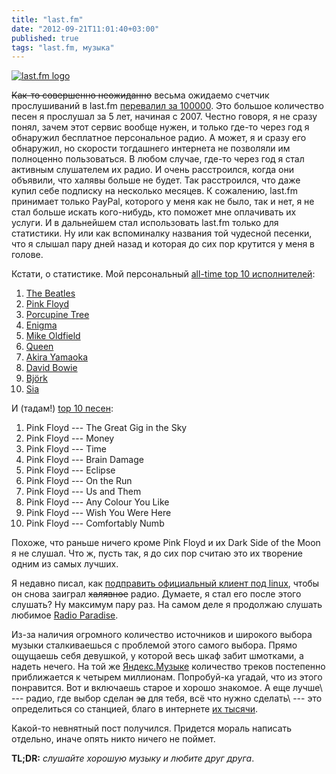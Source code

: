```yaml
---
title: "last.fm"
date: "2012-09-21T11:01:40+03:00"
published: true
tags: "last.fm, музыка"
---
```


[![](/images/3rd-party/last.fm-logo.png "last.fm logo")](http://last.fm/)

~~Как-то совершенно неожиданно~~ весьма ожидаемо счетчик прослушиваний в last.fm
[перевалил за 100000](http://www.last.fm/user/DikMax). Это большое количество песен я прослушал за 5 лет,
начиная с 2007. Честно говоря, я не сразу понял, зачем этот сервис вообще нужен, и только где-то через год я обнаружил
бесплатное персональное радио. А может, я и сразу его обнаружил, но скорости тогдашнего интернета не позволяли им
полноценно пользоваться. В любом случае, где-то через год я стал активным слушателем их радио. И очень расстроился,
когда они объявили, что халявы больше не будет. Так расстроился, что даже купил себе подписку на несколько месяцев.
К сожалению, last.fm принимает только PayPal, которого у меня как не было, так и нет, я не стал больше искать
кого-нибудь, кто поможет мне оплачивать их услуги. И в дальнейшем стал использовать last.fm только для статистики.
Ну или как вспоминалку названия той чудесной песенки, что я слышал пару дней назад и которая до сих пор крутится
у меня в голове.

Кстати, о статистике. Мой персональный
[all-time top 10 исполнителей](http://www.last.fm/user/DikMax/charts?rangetype=overall&subtype=artists):

1. [The Beatles](http://www.last.fm/music/The+Beatles)
2. [Pink Floyd](http://www.last.fm/music/Pink+Floyd)
3. [Porcupine Tree](http://www.last.fm/music/Porcupine+Tree)
4. [Enigma](http://www.last.fm/music/Enigma)
5. [Mike Oldfield](http://www.last.fm/music/Mike+Oldfield)
6. [Queen](http://www.last.fm/music/Queen)
7. [Akira Yamaoka](http://www.last.fm/music/Akira+Yamaoka)
8. [David Bowie](http://www.last.fm/music/David+Bowie)
9. [Björk](http://www.last.fm/music/Bj%C3%B6rk)
10. [Sia](http://www.last.fm/music/Sia)

И (тадам!) [top 10 песен](http://www.last.fm/user/DikMax/charts?rangetype=overall&subtype=tracks):

1. Pink Floyd --- The Great Gig in the Sky
2. Pink Floyd --- Money
3. Pink Floyd --- Time
4. Pink Floyd --- Brain Damage
5. Pink Floyd --- Eclipse
6. Pink Floyd --- On the Run
7. Pink Floyd --- Us and Them
8. Pink Floyd --- Any Colour You Like
9. Pink Floyd --- Wish You Were Here
10. Pink Floyd --- Comfortably Numb

Похоже, что раньше ничего кроме Pink Floyd и их Dark Side of the Moon я не слушал. Что ж, пусть так, я до сих пор
считаю это их творение одним из самых лучших.

Я недавно писал, как [подправить официальный клиент под linuх](/post/lastfmclient2/), чтобы он снова
заиграл ~~халявное~~ радио. Думаете, я стал его после этого слушать? Ну максимум пару раз. На самом деле я продолжаю
слушать любимое [Radio Paradise](http://www.radioparadise.com/).

Из-за наличия огромного количество источников и широкого выбора музыки сталкиваешься с проблемой этого самого выбора.
Прямо ощущаешь себя девушкой, у которой весь шкаф забит шмотками, а надеть нечего. На той же
[Яндекс.Музыке](http://music.yandex.ru/) количество треков постепенно приближается к четырем миллионам. Попробуй-ка
угадай, что из этого понравится. Вот и включаешь старое и хорошо знакомое. А еще лучше\ --- радио, где выбор
сделан ~~за~~ для тебя, всё что нужно сделать\ --- это определиться со станцией, благо в интернете
[их тысячи](http://www.shoutcast.com/).

Какой-то невнятный пост получился. Придется мораль написать отдельно, иначе опять никто ничего не поймет.

**TL;DR:** *слушайте хорошую музыку и любите друг друга*.
